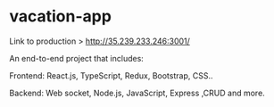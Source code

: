 # vacation-app

Link to production > 
http://35.239.233.246:3001/

An end-to-end project that includes:

Frontend:
React.js, TypeScript, Redux, Bootstrap, CSS..

Backend:
Web socket, Node.js, JavaScript, Express ,CRUD and more.
